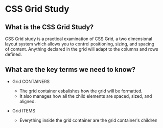 # CSS Grid Study 

## What is the CSS Grid Study?
CSS Grid study is a practical examination of CSS Grid, a two dimensional layout system which allows you to control positioning, sizing, and spacing of content.  Anything declared in the grid will adapt to the columns and rows defined.

## What are the key terms we need to know?
* Grid CONTAINERS
   * The grid container esbalishes how the grid will be formatted.
   * It also manages how all the child elements are spaced, sized, and aligned.

* Grid ITEMS
   * Everything inside the grid container are the grid container's children
   

